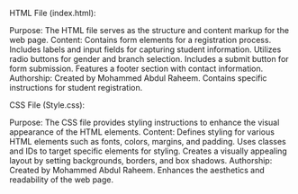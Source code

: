 HTML File (index.html):

Purpose:
        The HTML file serves as the structure and content markup for the web page.
Content:
        Contains form elements for a registration process.
        Includes labels and input fields for capturing student information.
        Utilizes radio buttons for gender and branch selection.
        Includes a submit button for form submission.
        Features a footer section with contact information.
Authorship:
        Created by Mohammed Abdul Raheem.
        Contains specific instructions for student registration.
        
CSS File (Style.css):

Purpose:
        The CSS file provides styling instructions to enhance the visual appearance of the HTML elements.
Content:
        Defines styling for various HTML elements such as fonts, colors, margins, and padding.
        Uses classes and IDs to target specific elements for styling.
        Creates a visually appealing layout by setting backgrounds, borders, and box shadows.
Authorship:
          Created by Mohammed Abdul Raheem.
          Enhances the aesthetics and readability of the web page.






